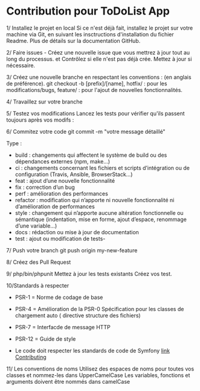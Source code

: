 # Contribution pour ToDoList App

1/ Installez le projet en local
Si ce n'est déjà fait, installez le projet sur votre machine via Git, en suivant les insctructions d'installation du fichier Readme.
Plus de détails sur la documentation GitHub.

2/ Faire issues - Créez une nouvelle issue que vous mettrez à jour tout au long du processus.
et Contrôlez si elle n'est pas déjà crée.  Mettez à jour si nécessaire.

3/ Créez une nouvelle branche en respectant les conventions : (en anglais de préférence).
            git checkout -b [prefix]/[name],
            hotfix/ : pour les modifications/bugs,
            feature/ : pour l'ajout de nouvelles fonctionnalités.

4/ Travaillez sur votre branche

5/ Testez vos modifications
Lancez les tests pour vérifier qu'ils passent toujours après vos modifs :

6/ Commitez votre code git commit -m "votre message détaillé"

Type :

- build : changements qui affectent le système de build ou des dépendances externes (npm, make…)
- ci : changements concernant les fichiers et scripts d’intégration ou de configuration (Travis, Ansible, BrowserStack…)
- feat : ajout d’une nouvelle fonctionnalité
- fix : correction d’un bug
- perf : amélioration des performances
- refactor : modification qui n’apporte ni nouvelle fonctionnalité ni d’amélioration de performances
- style : changement qui n’apporte aucune altération fonctionnelle ou sémantique (indentation, mise en forme, ajout d’espace, renommage d’une   variable…)
- docs : rédaction ou mise à jour de documentation
- test : ajout ou modification de tests-

7/ Push votre branch git push origin my-new-feature

8/ Créez des Pull Request

9/ php/bin/phpunit
    Mettez à jour les tests existants 
    Créez vos test.

10/Standards à respecter

- PSR-1  = Norme de codage de base
- PSR-4  = Amélioration de la PSR-0 Spécification pour les classes de chargement auto ( directive structure des fichiers)
- PSR-7  = Interfacde de message HTTP
- PSR-12  = Guide de style 

- Le code doit respecter les standards de code de Symfony [link Contributing](https://symfony.com/doc/current/contributing/code/conventions.html)

11/ Les conventions de noms
Utilisez des espaces de noms pour toutes vos classes et nommez-les dans UpperCamelCase
Les variables, fonctions et arguments doivent être nommés dans camelCase
